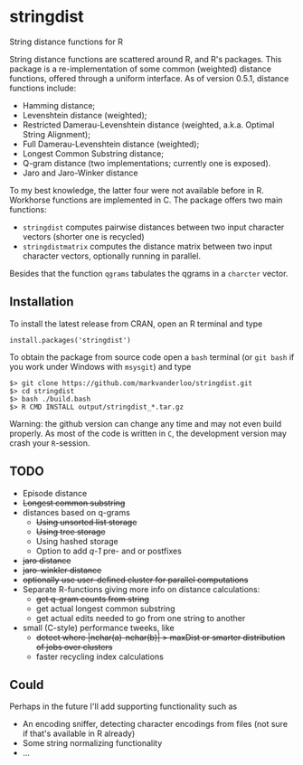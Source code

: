stringdist
==========

String distance functions for R 

String distance functions are scattered around R, and R's packages. This package
is a re-implementation of some common (weighted) distance functions, offered
through a uniform interface. As of version 0.5.1, distance functions include:

* Hamming distance; 
* Levenshtein distance (weighted);
* Restricted Damerau-Levenshtein distance (weighted, a.k.a. Optimal String Alignment);
* Full Damerau-Levenshtein distance (weighted);
* Longest Common Substring distance;
* Q-gram distance (two implementations; currently one is exposed).
* Jaro and Jaro-Winker distance


To my best knowledge, the latter four were not available before in R. Workhorse
functions are implemented in C. The package offers two main functions:

* `stringdist`  computes pairwise distances between two input character vectors (shorter one is recycled)
* `stringdistmatrix` computes the distance matrix between two input character vectors, optionally running in parallel.

Besides that the function `qgrams` tabulates the qgrams in a `charcter` vector.

Installation
------------
To install the latest release from CRAN, open an R terminal and type

`install.packages('stringdist')`

To obtain the package from source code open a `bash` terminal (or `git bash` if you work under Windows
with `msysgit`) and type

```
$> git clone https://github.com/markvanderloo/stringdist.git
$> cd stringdist
$> bash ./build.bash
$> R CMD INSTALL output/stringdist_*.tar.gz
```

Warning: the github version can change any time and may not even build properly. As most
of the code is written in `C`, the development version may crash your `R`-session.


TODO
----
* Episode distance
* ~~Longest common substring~~
* distances based on q-grams
    * ~~Using unsorted list storage~~
    * ~~Using tree storage~~
    * Using hashed storage
    * Option to add _q-1_ pre- and or postfixes
* ~~jaro distance~~
* ~~jaro-winkler distance~~
* ~~optionally use user-defined cluster for parallel computations~~
* Separate R-functions giving more info on distance calculations:
    * ~~get q-gram counts from string~~
    * get actual longest common substring
    * get actual edits needed to go from one string to another
* small (C-style) performance tweeks, like 
    * ~~detect where |nchar(a)-nchar(b)| > maxDist or smarter distribution of jobs over clusters~~
    * faster recycling index calculations

Could
----
Perhaps in the future I'll add supporting functionality such as

* An encoding sniffer, detecting character encodings from files (not sure if that's available in R already)
* Some string normalizing functionality
* ...

